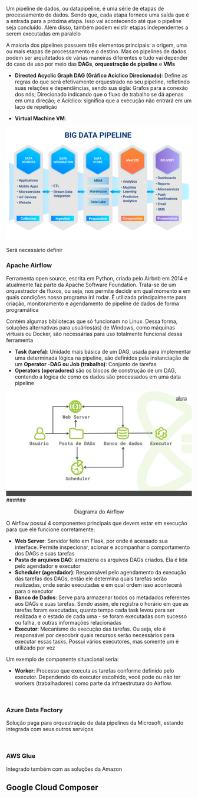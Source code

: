 Um pipeline de dados, ou datapipeline, é uma série de etapas de processamento de dados. Sendo que, cada etapa fornece uma saída que é a entrada para a próxima etapa. Isso vai acontecendo até que o pipeline seja concluído. Além disso, também podem existir etapas independentes a serem executadas em paralelo

A maioria dos pipelines possuem três elementos principais: a origem, uma ou mais etapas de processamento e o destino. Mas os pipelines de dados podem ser arquitetados de várias maneiras diferentes e tudo vai depender do caso de uso por meio das **DAGs**, **orquestração de pipeline** e **VMs** 

- **Directed Acyclic Graph DAG (Gráfico Acíclico Direcionado)**: Define as regras do que será efetivamente orquestrado no seu pipeline, refletindo suas relações e dependências, sendo sua sigla: Grafos para a conexão dos nós; Direcionado indicando que o fluxo de trabalho se dá apenas em uma direção; e Acíclico: significa que a execução não entrará em um laço de repetição

- **Virtual Machine VM**: 

[![Uma pipeline para cenários de BigData](./assets/bigDataPipeline.webp)](https://www.stonebranch.com/blog/automate-big-data-pipelines-centralized-orchestration)

Será necessário definir 

### Apache Airflow

Ferramenta open source, escrita em Python, criada pelo Airbnb em 2014 e atualmente faz parte da Apache Software Foundation. Trata-se de um orquestrador de fluxos, ou seja, nos permite decidir em qual momento e em quais condições nosso programa irá rodar. É utilizada principalmente para criação, monitoramento e agendamento de pipeline de dados de forma programática

Contém algumas bibliotecas que só funcionam no Linux. Dessa forma, soluções alternativas para usuários(as) de Windows, como máquinas virtuais ou Docker, são necessárias para uso totalmente funcional dessa ferramenta

- **Task (tarefa)**: Unidade mais básica de um DAG, usada para implementar uma determinada lógica na pipeline, são definidos pela instanciação de um **Operator**
-**DAG ou Job (trabalho)**: Conjunto de tarefas
- **Operators (operadores)** são os blocos de construção de um DAG, contendo a lógica de como os dados são processados em uma data pipeline

[![Um deploy básico do Apache Airflow](./assets/airflowDiagram.webp)](https://www.alura.com.br/artigos/executores-airflow-tipos-funcoes)
######<center>Diagrama do Airflow</center>

O Airflow possui 4 componentes principais que devem estar em execução para que ele funcione corretamente:

- **Web Server**: Servidor feito em Flask, por onde é acessado sua interface. Permite inspecionar, acionar e acompanhar o comportamento dos DAGs e suas tarefas
- **Pasta de arquivos DAG**: armazena os arquivos DAGs criados. Ela é lida pelo agendador e executor
- **Scheduler (agendador)**: Responsável pelo agendamento da execução das tarefas dos DAGs, então ele determina quais tarefas serão realizadas, onde serão executadas e em qual ordem isso acontecerá para o executor
- **Banco de Dados**: Serve para armazenar todos os metadados referentes aos DAGs e suas tarefas. Sendo assim, ele registra o horário em que as tarefas foram executadas, quanto tempo cada task levou para ser realizada e o estado de cada uma - se foram executadas com sucesso ou falha, e outras informações relacionadas
- **Executor**: Mecanismo de execução das tarefas. Ou seja, ele é responsável por descobrir quais recursos serão necessários para executar essas tasks. Possui vários executores, mas somente um é utilizado por vez

Um exemplo de componente situacional seria:

- **Worker**: Processo que executa as tarefas conforme definido pelo executor. Dependendo do executor escolhido, você pode ou não ter workers (trabalhadores) como parte da infraestrutura do Airflow.

<br>

### Azure Data Factory

Solução paga para orquestração de data pipelines da Microsoft, estando integrada com seus outros serviços

<br>

### AWS Glue

Integrado também com as soluções da Amazon

## Google Cloud Composer


